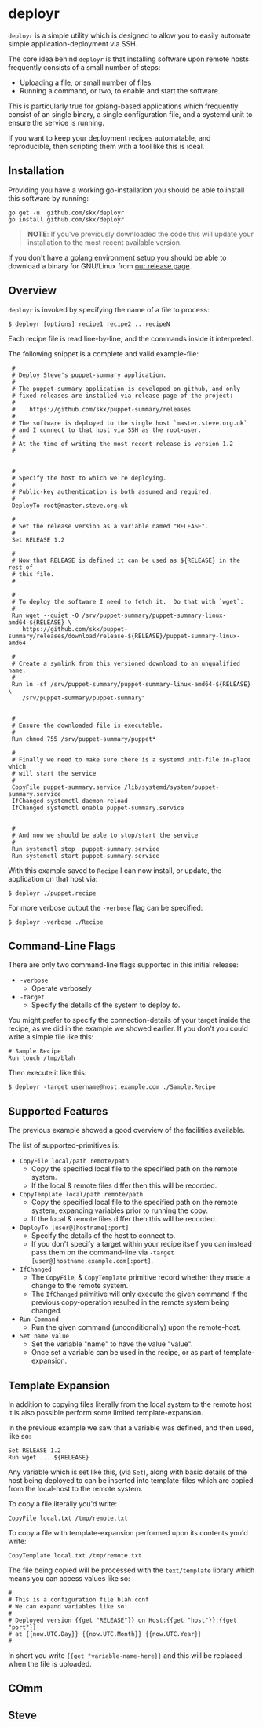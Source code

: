 # deployr

`deployr` is a simple utility which is designed to allow you to easily
automate simple application-deployment via SSH.

The core idea behind `deployr` is that installing software upon remote hosts
frequently consists of a small number of steps:

* Uploading a file, or small number of files.
* Running a command, or two, to enable and start the software.

This is particularly true for golang-based applications which frequently consist
of an single binary, a single configuration file, and a systemd unit to
ensure the service is running.

If you want to keep your deployment recipes automatable, and reproducible,
then scripting them with a tool like this is ideal.


## Installation

Providing you have a working go-installation you should be able to install this software by running:

    go get -u  github.com/skx/deployr
    go install github.com/skx/deployr

> **NOTE**: If you've previously downloaded the code this will update your installation to the most recent available version.

If you don't have a golang environment setup you should be able to download a binary for GNU/Linux from [our release page](https://github.com/skx/deployr/releases).



## Overview

`deployr` is invoked by specifying the name of a file to process:


    $ deployr [options] recipe1 recipe2 .. recipeN

Each recipe file is read line-by-line, and the commands inside it interpreted.

The following snippet is a complete and valid example-file:

     #
     # Deploy Steve's puppet-summary application.
     #
     # The puppet-summary application is developed on github, and only
     # fixed releases are installed via release-page of the project:
     #
     #    https://github.com/skx/puppet-summary/releases
     #
     # The software is deployed to the single host `master.steve.org.uk`
     # and I connect to that host via SSH as the root-user.
     #
     # At the time of writing the most recent release is version 1.2
     #


     #
     # Specify the host to which we're deploying.
     #
     # Public-key authentication is both assumed and required.
     #
     DeployTo root@master.steve.org.uk

     #
     # Set the release version as a variable named "RELEASE".
     #
     Set RELEASE 1.2

     #
     # Now that RELEASE is defined it can be used as ${RELEASE} in the rest of
     # this file.
     #

     #
     # To deploy the software I need to fetch it.  Do that with `wget`:
     #
     Run wget --quiet -O /srv/puppet-summary/puppet-summary-linux-amd64-${RELEASE} \
        https://github.com/skx/puppet-summary/releases/download/release-${RELEASE}/puppet-summary-linux-amd64

     #
     # Create a symlink from this versioned download to an unqualified name.
     #
     Run ln -sf /srv/puppet-summary/puppet-summary-linux-amd64-${RELEASE} \
        /srv/puppet-summary/puppet-summary"


     #
     # Ensure the downloaded file is executable.
     #
     Run chmod 755 /srv/puppet-summary/puppet*

     #
     # Finally we need to make sure there is a systemd unit-file in-place which
     # will start the service
     #
     CopyFile puppet-summary.service /lib/systemd/system/puppet-summary.service
     IfChanged systemctl daemon-reload
     IfChanged systemctl enable puppet-summary.service


     #
     # And now we should be able to stop/start the service
     #
     Run systemctl stop  puppet-summary.service
     Run systemctl start puppet-summary.service

With this example saved to `Recipe` I can now install, or update, the
application on that host via:

    $ deployr ./puppet.recipe

For more verbose output the `-verbose` flag can be specified:

    $ deployr -verbose ./Recipe



## Command-Line Flags

There are only two command-line flags supported in this initial release:

* `-verbose`
  * Operate verbosely
* `-target`
  * Specify the details of the system to deploy _to_.

You might prefer to specify the connection-details of your target inside
the recipe, as we did in the example we showed earlier.  If you don't
you could write a simple file like this:

    # Sample.Recipe
    Run touch /tmp/blah

Then execute it like this:

    $ deployr -target username@host.example.com ./Sample.Recipe


## Supported Features

The previous example showed a good overview of the facilities available.

The list of supported-primitives is:

* `CopyFile local/path remote/path`
  * Copy the specified local file to the specified path on the remote system.
  * If the local & remote files differ then this will be recorded.
* `CopyTemplate local/path remote/path`
  * Copy the specified local file to the specified path on the remote system, expanding variables prior to running the copy.
  * If the local & remote files differ then this will be recorded.
* `DeployTo [user@]hostname[:port]`
  * Specify the details of the host to connect to.
  * If you don't specify a target within your recipe itself you can instead pass them on the command-line via `-target [user@]hostname.example.com[:port]`.
* `IfChanged`
  * The `CopyFile`, & `CopyTemplate` primitive record whether they made a change to the remote system.
  * The `IfChanged` primitive will only execute the given command if the previous copy-operation resulted in the remote system being changed.
* `Run Command`
  * Run the given command (unconditionally) upon the remote-host.
* `Set name value`
  * Set the variable "name" to have the value "value".
  * Once set a variable can be used in the recipe, or as part of template-expansion.



## Template Expansion

In addition to copying files literally from the local system to the remote
host it is also possible perform some limited template-expansion.

In the previous example we saw that a variable was defined, and then used,
like so:

    Set RELEASE 1.2
    Run wget ... ${RELEASE}

Any variable which is set like this, (via `Set`), along with basic details
of the host being deployed to can be inserted into template-files which
are copied from the local-host to the remote system.

To copy a file literally you'd write:

    CopyFile local.txt /tmp/remote.txt

To copy a file with template-expansion performed upon its contents you'd write:

    CopyTemplate local.txt /tmp/remote.txt

The file being copied will be processed with the `text/template` library
which means you can access values like so:

    #
    # This is a configuration file blah.conf
    # We can expand variables like so:
    #
    # Deployed version {{get "RELEASE"}} on Host:{{get "host"}}:{{get "port"}}
    # at {{now.UTC.Day}} {{now.UTC.Month}} {{now.UTC.Year}}
    #

In short you write `{{get "variable-name-here}}` and this will be replaced
when the file is uploaded.


## COmm
Steve
--
